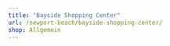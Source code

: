 ```yaml
---
title: "Bayside Shopping Center"
url: /newport-beach/bayside-shopping-center/
shop: Allgemein
---
```

